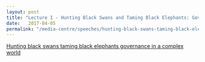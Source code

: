 ```yaml
---
layout: post
title: "Lecture I - Hunting Black Swans and Taming Black Elephants: Governance in a Complex World, 5 Apr 2017"
date:   2017-04-05
permalink: "/media-centre/speeches/hunting-black-swans-taming-black-elephants-governance-in-a-complex-world/"
---
```


[Hunting black swans taming black elephants governance in a complex world](https://lkyspp.nus.edu.sg/news-events/events/details/2016-17-ips-nathan-lectures-lecture-i-(hunting-black-swans-taming-black-elephants-governance-in-a-complex-world))
